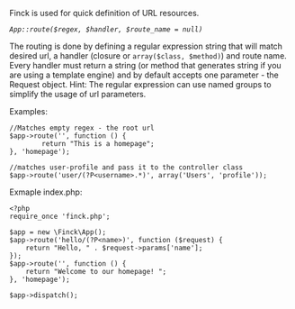 Finck is used for quick definition of URL resources.

*`App::route($regex, $handler, $route_name = null)`*

The routing is done by defining a regular expression string that will match desired url, a handler (closure or `array($class, $method)`) and route name.
Every handler must return a string (or method that generates string if you are using a template engine) and by default accepts one parameter - the Request object.
Hint: The regular expression can use named groups to simplify the usage of url parameters.

Examples:

    //Matches empty regex - the root url
    $app->route('', function () {
            return "This is a homepage";
    }, 'homepage');

    //matches user-profile and pass it to the controller class
    $app->route('user/(?P<username>.*)', array('Users', 'profile'));

Exmaple index.php:

    <?php
    require_once 'finck.php';

    $app = new \Finck\App();
    $app->route('hello/(?P<name>)', function ($request) {
        return "Hello, " . $request->params['name'];
    });
    $app->route('', function () {
        return "Welcome to our homepage! ";
    }, 'homepage');

    $app->dispatch();
